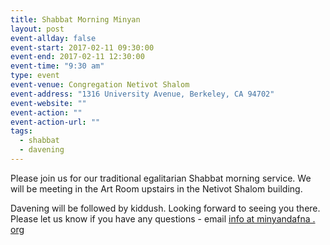 ```yaml
---
title: Shabbat Morning Minyan
layout: post
event-allday: false
event-start: 2017-02-11 09:30:00
event-end: 2017-02-11 12:30:00
event-time: "9:30 am"
type: event
event-venue: Congregation Netivot Shalom
event-address: "1316 University Avenue, Berkeley, CA 94702"
event-website: ""
event-action: ""
event-action-url: ""
tags:
  - shabbat
  - davening
---
```


Please join us for our traditional egalitarian Shabbat morning service. We will be meeting in the Art Room upstairs in the Netivot Shalom building.

Davening will be followed by kiddush. Looking forward to seeing you there. Please let us know if you have any questions - email [info at minyandafna . org](mailto:info@minyandafna.org)